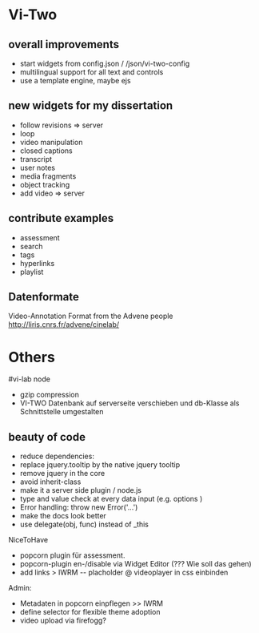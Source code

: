 
# Vi-Two
## overall improvements
- start widgets from config.json / /json/vi-two-config
- multilingual support for all text and controls
- use a template engine, maybe ejs






## new widgets for my dissertation
- follow revisions => server
- loop
- video manipulation
- closed captions 
- transcript
- user notes
- media fragments 
- object tracking
- add video => server


## contribute examples
- assessment
- search
- tags
- hyperlinks
- playlist


## Datenformate
Video-Annotation Format from the Advene people
http://liris.cnrs.fr/advene/cinelab/



# Others


#vi-lab node
- gzip compression
- VI-TWO Datenbank auf serverseite verschieben und db-Klasse als Schnittstelle umgestalten



## beauty of code 
- reduce dependencies: 
 - replace jquery.tooltip by the native jquery tooltip
 - remove jquery in the core
 - avoid inherit-class
 - make it a server side plugin / node.js
- type and value check at every data input (e.g. options ) 
- Error handling: throw new Error('...')
- make the docs look better
- use delegate(obj, func) instead of _this




NiceToHave

- popcorn plugin für assessment.
- popcorn-plugin en-/disable via Widget Editor (??? Wie soll das gehen)
- add links > IWRM
-- placholder @ videoplayer in css einbinden


Admin:
- Metadaten in popcorn einpflegen >> IWRM
- define selector for flexible theme adoption
- video upload via firefogg? 

